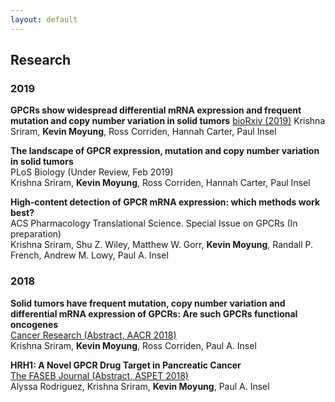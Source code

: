 ```yaml
---
layout: default
---
```


## Research

### 2019

**GPCRs show widespread differential mRNA expression and frequent mutation and copy number variation in solid tumors**
[bioRxiv (2019)](https://www.biorxiv.org/content/10.1101/546481v1?rss=1)
Krishna Sriram, __**Kevin Moyung**__, Ross Corriden, Hannah Carter, Paul Insel

**The landscape of GPCR expression, mutation and copy number variation in solid tumors**  
PLoS Biology (Under Review, Feb 2019)  
Krishna Sriram, __**Kevin Moyung**__, Ross Corriden, Hannah Carter, Paul Insel  

**High-content detection of GPCR mRNA expression: which methods work best?**  
ACS Pharmacology Translational Science. Special Issue on GPCRs (In preparation)  
Krishna Sriram, Shu Z. Wiley, Matthew W. Gorr, __**Kevin Moyung**__, Randall P. French, Andrew M. Lowy, Paul A. Insel  

### 2018

**Solid tumors have frequent mutation, copy number variation and differential mRNA expression of GPCRs: Are such
GPCRs functional oncogenes**  
[Cancer Research (Abstract, AACR 2018)](http://cancerres.aacrjournals.org/content/78/13_Supplement/3293.short)  
Krishna Sriram, __**Kevin Moyung**__, Ross Corriden, Paul A. Insel

**HRH1: A Novel GPCR Drug Target in Pancreatic Cancer**  
[The FASEB Journal (Abstract, ASPET 2018)](https://www.fasebj.org/doi/abs/10.1096/fasebj.2018.32.1_supplement.695.1)  
Alyssa Rodriguez, Krishna Sriram, __**Kevin Moyung**__, Paul A. Insel  
